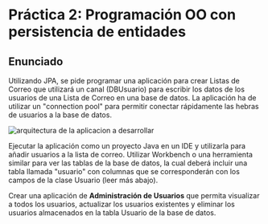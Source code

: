 # Práctica 2: Programación OO con persistencia de entidades

## Enunciado

Utilizando JPA, se pide programar una aplicación para crear Listas de Correo que utilizará un canal (DBUsuario) para escribir los datos de los usuarios de una Lista de Correo en una base de datos. La aplicación ha de utilizar un "connection pool" para permitir conectar rápidamente las hebras de usuarios a la base de datos.

![arquitectura de la aplicacion a desarrollar](https://cloud.githubusercontent.com/assets/6973564/19828471/aaea9ed4-9dc6-11e6-90e7-9324a931f163.png)

Ejecutar la aplicación como un proyecto Java en un IDE y utilizarla para añadir usuarios a la lista de correo. Utilizar Workbench o una herramienta similar para ver las tablas de la base de datos, la cual deberá incluir una tabla llamada "usuario"  con columnas que se corresponderán con los campos de la clase Usuario (leer más abajo).

Crear una aplicación de **Administración de Usuarios** que permita visualizar a todos los usuarios, actualizar los usuarios existentes y eliminar los usuarios almacenados en la tabla Usuario de la base de datos.
